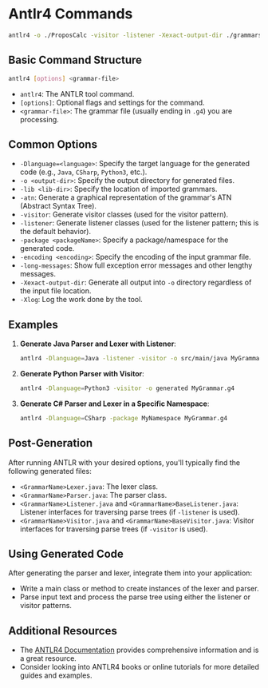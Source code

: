 # Antlr4 Commands

```bash
antlr4 -o ./ProposCalc -visitor -listener -Xexact-output-dir ./grammars/PC.g4 
```

## Basic Command Structure

```bash
antlr4 [options] <grammar-file>
```

- `antlr4`: The ANTLR tool command.
- `[options]`: Optional flags and settings for the command.
- `<grammar-file>`: The grammar file (usually ending in `.g4`) you are processing.

## Common Options

- `-Dlanguage=<language>`: Specify the target language for the generated code (e.g., `Java`, `CSharp`, `Python3`, etc.).
- `-o <output-dir>`: Specify the output directory for generated files.
- `-lib <lib-dir>`: Specify the location of imported grammars.
- `-atn`: Generate a graphical representation of the grammar's ATN (Abstract Syntax Tree).
- `-visitor`: Generate visitor classes (used for the visitor pattern).
- `-listener`: Generate listener classes (used for the listener pattern; this is the default behavior).
- `-package <packageName>`: Specify a package/namespace for the generated code.
- `-encoding <encoding>`: Specify the encoding of the input grammar file.
- `-long-messages`: Show full exception error messages and other lengthy messages.
- `-Xexact-output-dir`: Generate all output into `-o` directory regardless of the input file location.
- `-Xlog`: Log the work done by the tool.

## Examples

1. **Generate Java Parser and Lexer with Listener**:

   ```bash
   antlr4 -Dlanguage=Java -listener -visitor -o src/main/java MyGrammar.g4
   ```

2. **Generate Python Parser with Visitor**:

   ```bash
   antlr4 -Dlanguage=Python3 -visitor -o generated MyGrammar.g4
   ```

3. **Generate C# Parser and Lexer in a Specific Namespace**:

   ```bash
   antlr4 -Dlanguage=CSharp -package MyNamespace MyGrammar.g4
   ```

## Post-Generation

After running ANTLR with your desired options, you'll typically find the following generated files:

- `<GrammarName>Lexer.java`: The lexer class.
- `<GrammarName>Parser.java`: The parser class.
- `<GrammarName>Listener.java` and `<GrammarName>BaseListener.java`: Listener interfaces for traversing parse trees (if `-listener` is used).
- `<GrammarName>Visitor.java` and `<GrammarName>BaseVisitor.java`: Visitor interfaces for traversing parse trees (if `-visitor` is used).

## Using Generated Code

After generating the parser and lexer, integrate them into your application:

- Write a main class or method to create instances of the lexer and parser.
- Parse input text and process the parse tree using either the listener or visitor patterns.

## Additional Resources

- The [ANTLR4 Documentation](https://www.antlr.org/) provides comprehensive information and is a great resource.
- Consider looking into ANTLR4 books or online tutorials for more detailed guides and examples.
